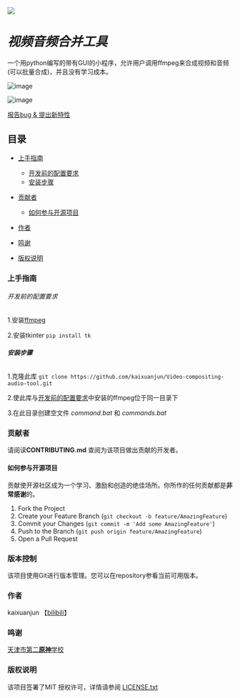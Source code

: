 ![](https://ffmpeg.org/favicon.ico#pic_center) 
# ***视频音频合并工具*** 
一个用python编写的带有GUI的小程序，允许用户调用ffmpeg来合成视频和音频(可以批量合成)，并且没有学习成本。



![image](https://github.com/kaixuanjun/Video-compositing-audio-tool/assets/97443013/d3ce7741-993d-48ea-b58d-fca3fae0720b)


![image](https://github.com/kaixuanjun/Video-compositing-audio-tool/assets/97443013/91fa51db-307e-456b-adc2-9596b5a52924)


[报告bug & 提出新特性](https://github.com/kaixuanjun/Video-compositing-audio-tool/issues)



## 目录

- [上手指南](#上手指南)
  - [开发前的配置要求](#开发前的配置要求)
  - [安装步骤](#安装步骤)
- [贡献者](#贡献者)
  - [如何参与开源项目](#如何参与开源项目)

- [作者](#作者)
- [鸣谢](#鸣谢)
- [版权说明](#版权说明)

### 上手指南

###### 开发前的配置要求
1.安装[ffmpeg](https://ffmpeg.org/)  

2.安装tkinter
    ```
    pip install tk
    ```

###### **安装步骤**

1.克隆此库
    ```
    git clone https://github.com/kaixuanjun/Video-compositing-audio-tool.git
    ```

2.使此库与[开发前的配置要求](#开发前的配置要求)中安装的ffmpeg位于同一目录下

3.在此目录创建空文件 *command.bat* 和 *commands.bat* 

### 贡献者

请阅读**CONTRIBUTING.md** 查阅为该项目做出贡献的开发者。

#### 如何参与开源项目

贡献使开源社区成为一个学习、激励和创造的绝佳场所。你所作的任何贡献都是**非常感谢**的。


1. Fork the Project
2. Create your Feature Branch (`git checkout -b feature/AmazingFeature`)
3. Commit your Changes (`git commit -m 'Add some AmazingFeature'`)
4. Push to the Branch (`git push origin feature/AmazingFeature`)
5. Open a Pull Request



### 版本控制

该项目使用Git进行版本管理。您可以在repository参看当前可用版本。

### 作者
kaixuanjun 【[bilibili](https://space.bilibili.com/486362471)】

### 鸣谢
[天津市第二](https://www.tj2nankai.cn/)[**原神**](https://www.yuanshen.com/#/)[学校](https://www.tj2nankai.cn/)

### 版权说明

该项目签署了MIT 授权许可，详情请参阅 [LICENSE.txt](https://github.com/kaixuanjun/Video-compositing-audio-tool/LICENSE.txt)




